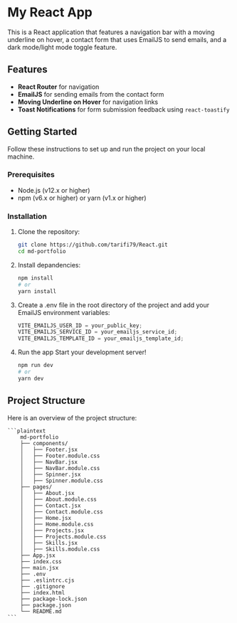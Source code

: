 # My React App

This is a React application that features a navigation bar with a moving underline on hover, a contact form that uses EmailJS to send emails, and a dark mode/light mode toggle feature.

## Features

- **React Router** for navigation
- **EmailJS** for sending emails from the contact form
- **Moving Underline on Hover** for navigation links
- **Toast Notifications** for form submission feedback using `react-toastify`

## Getting Started

Follow these instructions to set up and run the project on your local machine.

### Prerequisites

- Node.js (v12.x or higher)
- npm (v6.x or higher) or yarn (v1.x or higher)

### Installation

1. Clone the repository:

   ```sh
   git clone https://github.com/tarifi79/React.git
   cd md-portfolio
   ```

2. Install depandencies:

   ```sh
   npm install
   # or
   yarn install
   ```

3. Create a .env file in the root directory of the project and add your EmailJS environment variables:

   ```js
   VITE_EMAILJS_USER_ID = your_public_key;
   VITE_EMAILJS_SERVICE_ID = your_emailjs_service_id;
   VITE_EMAILJS_TEMPLATE_ID = your_emailjs_template_id;
   ```

4. Run the app
   Start your development server!

   ```sh
   npm run dev
   # or
   yarn dev

   ```

## Project Structure

Here is an overview of the project structure:

    ```plaintext
        md-portfolio
        ├── components/
        │   ├── Footer.jsx
        │   ├── Footer.module.css
        │   ├── NavBar.jsx
        │   ├── NavBar.module.css
        │   ├── Spinner.jsx
        │   ├── Spinner.module.css
        ├── pages/
        │   ├── About.jsx
        │   ├── About.module.css
        │   ├── Contact.jsx
        │   ├── Contact.module.css
        │   ├── Home.jsx
        │   ├── Home.module.css
        │   ├── Projects.jsx
        │   ├── Projects.module.css
        │   ├── Skills.jsx
        │   ├── Skills.module.css
        ├── App.jsx
        ├── index.css
        ├── main.jsx
        ├── .env
        ├── .eslintrc.cjs
        ├── .gitignore
        ├── index.html
        ├── package-lock.json
        ├── package.json
        └── README.md
    ```
